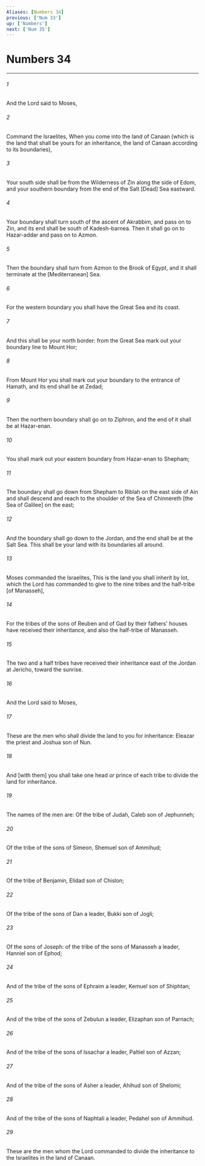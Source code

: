 ```yaml
---
Aliases: [Numbers 34]
previous: ['Num 33']
up: ['Numbers']
next: ['Num 35']
---
```

# Numbers 34

***














###### 1 






And the Lord said to Moses, 













###### 2 






Command the Israelites, When you come into the land of Canaan (which is the land that shall be yours for an inheritance, the land of Canaan according to its boundaries), 













###### 3 






Your south side shall be from the Wilderness of Zin along the side of Edom, and your southern boundary from the end of the Salt [Dead] Sea eastward. 













###### 4 






Your boundary shall turn south of the ascent of Akrabbim, and pass on to Zin, and its end shall be south of Kadesh-barnea. Then it shall go on to Hazar-addar and pass on to Azmon. 













###### 5 






Then the boundary shall turn from Azmon to the Brook of Egypt, and it shall terminate at the [Mediterranean] Sea. 













###### 6 






For the western boundary you shall have the Great Sea and its coast. 













###### 7 






And this shall be your north border: from the Great Sea mark out your boundary line to Mount Hor; 













###### 8 






From Mount Hor you shall mark out your boundary to the entrance of Hamath, and its end shall be at Zedad; 













###### 9 






Then the northern boundary shall go on to Ziphron, and the end of it shall be at Hazar-enan. 













###### 10 






You shall mark out your eastern boundary from Hazar-enan to Shepham; 













###### 11 






The boundary shall go down from Shepham to Riblah on the east side of Ain and shall descend and reach to the shoulder of the Sea of Chinnereth [the Sea of Galilee] on the east; 













###### 12 






And the boundary shall go down to the Jordan, and the end shall be at the Salt Sea. This shall be your land with its boundaries all around. 













###### 13 






Moses commanded the Israelites, This is the land you shall inherit by lot, which the Lord has commanded to give to the nine tribes and the half-tribe [of Manasseh], 













###### 14 






For the tribes of the sons of Reuben and of Gad by their fathers' houses have received their inheritance, and also the half-tribe of Manasseh. 













###### 15 






The two and a half tribes have received their inheritance east of the Jordan at Jericho, toward the sunrise. 













###### 16 






And the Lord said to Moses, 













###### 17 






These are the men who shall divide the land to you for inheritance: Eleazar the priest and Joshua son of Nun. 













###### 18 






And [with them] you shall take one head _or_ prince of each tribe to divide the land for inheritance. 













###### 19 






The names of the men are: Of the tribe of Judah, Caleb son of Jephunneh; 













###### 20 






Of the tribe of the sons of Simeon, Shemuel son of Ammihud; 













###### 21 






Of the tribe of Benjamin, Elidad son of Chislon; 













###### 22 






Of the tribe of the sons of Dan a leader, Bukki son of Jogli; 













###### 23 






Of the sons of Joseph: of the tribe of the sons of Manasseh a leader, Hanniel son of Ephod; 













###### 24 






And of the tribe of the sons of Ephraim a leader, Kemuel son of Shiphtan; 













###### 25 






And of the tribe of the sons of Zebulun a leader, Elizaphan son of Parnach; 













###### 26 






And of the tribe of the sons of Issachar a leader, Paltiel son of Azzan; 













###### 27 






And of the tribe of the sons of Asher a leader, Ahihud son of Shelomi; 













###### 28 






And of the tribe of the sons of Naphtali a leader, Pedahel son of Ammihud. 













###### 29 






These are the men whom the Lord commanded to divide the inheritance to the Israelites in the land of Canaan.
